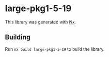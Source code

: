 # large-pkg1-5-19

This library was generated with [Nx](https://nx.dev).

## Building

Run `nx build large-pkg1-5-19` to build the library.
